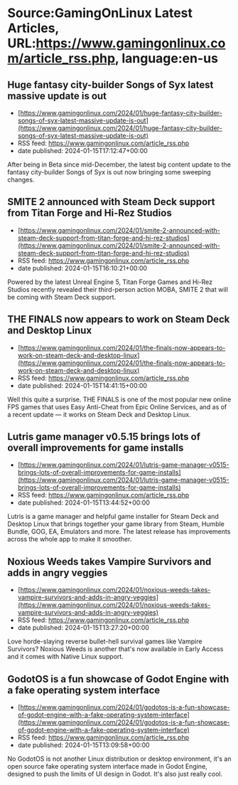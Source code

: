 # Source:GamingOnLinux Latest Articles, URL:https://www.gamingonlinux.com/article_rss.php, language:en-us

## Huge fantasy city-builder Songs of Syx latest massive update is out
 - [https://www.gamingonlinux.com/2024/01/huge-fantasy-city-builder-songs-of-syx-latest-massive-update-is-out](https://www.gamingonlinux.com/2024/01/huge-fantasy-city-builder-songs-of-syx-latest-massive-update-is-out)
 - RSS feed: https://www.gamingonlinux.com/article_rss.php
 - date published: 2024-01-15T17:12:47+00:00

After being in Beta since mid-December, the latest big content update to the fantasy city-builder Songs of Syx is out now bringing some sweeping changes.

## SMITE 2 announced with Steam Deck support from Titan Forge and Hi-Rez Studios
 - [https://www.gamingonlinux.com/2024/01/smite-2-announced-with-steam-deck-support-from-titan-forge-and-hi-rez-studios](https://www.gamingonlinux.com/2024/01/smite-2-announced-with-steam-deck-support-from-titan-forge-and-hi-rez-studios)
 - RSS feed: https://www.gamingonlinux.com/article_rss.php
 - date published: 2024-01-15T16:10:21+00:00

Powered by the latest Unreal Engine 5, Titan Forge Games and Hi-Rez Studios recently revealed their third-person action MOBA, SMITE 2 that will be coming with Steam Deck support.

## THE FINALS now appears to work on Steam Deck and Desktop Linux
 - [https://www.gamingonlinux.com/2024/01/the-finals-now-appears-to-work-on-steam-deck-and-desktop-linux](https://www.gamingonlinux.com/2024/01/the-finals-now-appears-to-work-on-steam-deck-and-desktop-linux)
 - RSS feed: https://www.gamingonlinux.com/article_rss.php
 - date published: 2024-01-15T14:41:15+00:00

Well this quite a surprise. THE FINALS is one of the most popular new online FPS games that uses Easy Anti-Cheat from Epic Online Services, and as of a recent update — it works on Steam Deck and Desktop Linux.

## Lutris game manager v0.5.15 brings lots of overall improvements for game installs
 - [https://www.gamingonlinux.com/2024/01/lutris-game-manager-v0515-brings-lots-of-overall-improvements-for-game-installs](https://www.gamingonlinux.com/2024/01/lutris-game-manager-v0515-brings-lots-of-overall-improvements-for-game-installs)
 - RSS feed: https://www.gamingonlinux.com/article_rss.php
 - date published: 2024-01-15T13:44:52+00:00

Lutris is a game manager and helpful game installer for Steam Deck and Desktop Linux that brings together your game library from Steam, Humble Bundle, GOG, EA, Emulators and more. The latest release has improvements across the whole app to make it smoother.

## Noxious Weeds takes Vampire Survivors and adds in angry veggies
 - [https://www.gamingonlinux.com/2024/01/noxious-weeds-takes-vampire-survivors-and-adds-in-angry-veggies](https://www.gamingonlinux.com/2024/01/noxious-weeds-takes-vampire-survivors-and-adds-in-angry-veggies)
 - RSS feed: https://www.gamingonlinux.com/article_rss.php
 - date published: 2024-01-15T13:27:20+00:00

Love horde-slaying reverse bullet-hell survival games like Vampire Survivors? Noxious Weeds is another that's now available in Early Access and it comes with Native Linux support.

## GodotOS is a fun showcase of Godot Engine with a fake operating system interface
 - [https://www.gamingonlinux.com/2024/01/godotos-is-a-fun-showcase-of-godot-engine-with-a-fake-operating-system-interface](https://www.gamingonlinux.com/2024/01/godotos-is-a-fun-showcase-of-godot-engine-with-a-fake-operating-system-interface)
 - RSS feed: https://www.gamingonlinux.com/article_rss.php
 - date published: 2024-01-15T13:09:58+00:00

No GodotOS is not another Linux distribution or desktop environment, it's an open source fake operating system interface made in Godot Engine, designed to push the limits of UI design in Godot. It's also just really cool.

